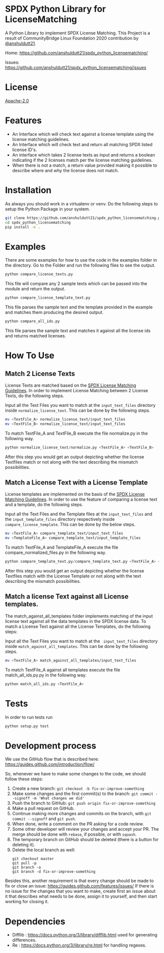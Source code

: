 # SPDX Python Library for LicenseMatching
A Python Library to implement SPDX License Matching. This Project is a result of CommunityBridge Linux Foundation 2020 contribution by [@anshuldutt21](https://github.com/anshuldutt21/).

Home: https://github.com/anshuldutt21/spdx_python_licensematching/

Issues: https://github.com/anshuldutt21/spdx_python_licensematching/issues

# License
[Apache-2.0](https://github.com/spdx/tools-python/blob/master/LICENSE)

# Features

*    An Interface which will check text against a license template using the license matching guidelines.
*    An Interface which will check text and return all matching SPDX listed license ID's.
*    An interface which takes 2 license texts as input and returns a boolean indicating if the 2 licenses match per the license matching guidelines.
*    When there is not a match, a return value provided making it possible to describe where and why the license does not match.

# Installation

As always you should work in a virtualenv or venv. Do the following steps to setup the Python Package in your system.

```bash
git clone https://github.com/anshuldutt21/spdx_python_licensematching.git
cd spdx_python_licensematching
pip install -e .
```

# Examples

There are some examples for how to use the code in the examples folder in the directory. Go to the Folder and run the following files to see the output.

```python
python compare_license_texts.py
```

This file will compare any 2 sample texts which can be passed into the module and return the output.

```python
python compare_license_template_text.py
```
This file parses the sample text and the template provided in the example and matches them producing the desired output.

```python
python compare_all_ids.py
```
This file parses the sample text and matches it against all the license ids and returns matched licenses.

# How To Use

## Match 2 License Texts
License Texts are matched based on the [SPDX License Matching Guidelines](https://spdx.dev/license-list/matching-guidelines/). In order to implement License Matching between 2 License Texts, do the following steps.

Input all the Text Files you want to match at the `input_text_files` directory inside `normalize_license_text`. This can be done by the following steps.

```bash
mv <TextFile_A> normalize_license_text/input_text_files 
mv <TextFile_B> normalize_license_text/input_text_files 
```

To match  TextFile_A and TextFile_B execute the file normalize.py in the following way.

```python
python normalize_license_text/normalize.py <TextFile_A> <TextFile_B>
```
After this step you would get an output depicting whether the license Textfiles match or not along with the text describing the mismatch possibilities.

## Match a License Text with a License Template
License templates are implemented on the basis of the [SPDX License Matching Guidelines](https://spdx.dev/license-list/matching-guidelines/). In order to use the feature  of comparing a license text and a template, do the following steps.

Input all the Text Files and the Template files at the `input_text_files` and the `input_template_files` directory respectively inside `compare_license_template`.  This can be done by the below steps.

```bash
mv <TextFile_A> compare_template_text/input_text_files
mv <TemplateFile_A> compare_template_text/input_template_files
```

To match TextFile_A and TemplateFile_A execute the file compare_normalized_files.py in the following way.

```python
python compare_template_text.py/compare_template_text.py <TextFile_A> <TemplateFile_A>
```

After this step you would get an output depicting whether the license Textfiles match with the License Template or not along with the text describing the mismatch possibilities.

## Match a license Text against all License templates.

The match_against_all_templates folder implements matching of the input license text against all the data templates in the SPDX license data. To match a License Text against all the License Templates, do the following steps:

Input all the Text Files you want to match at the ` input_text_files` directory inside `match_against_all_templates`. This can be done by the following steps.

```bash
mv <TextFile_A> match_against_all_templates/input_text_files
```

To match TextFile_A against all templates execute the file match_all_ids.py.py in the following way.

```python
python match_all_ids.py <TextFile_A>
```

# Tests

In order to run tests run 

```python
python setup.py test
```

# Development process

We use the GitHub flow that is described here: https://guides.github.com/introduction/flow/

So, whenever we have to make some changes to the code, we should follow these steps:
1. Create a new branch:
    `git checkout -b fix-or-improve-something`
2. Make some changes and the first commit(s) to the branch: 
    `git commit --signoff -m 'What changes we did'`
3. Push the branch to GitHub:
    `git push origin fix-or-improve-something`
4. Make a pull request on GitHub.
5. Continue making more changes and commits on the branch, with `git commit --signoff` and `git push`.
6. When done, write a comment on the PR asking for a code review.
7. Some other developer will review your changes and accept your PR. The merge should be done with `rebase`, if possible, or with `squash`.
8. The temporary branch on GitHub should be deleted (there is a button for deleting it).
9. Delete the local branch as well:
    ```
    git checkout master
    git pull -p
    git branch -a
    git branch -d fix-or-improve-something
    ```

Besides this, another requirement is that every change should be made to fix or close an issue: https://guides.github.com/features/issues/
If there is no issue for the changes that you want to make, create first an issue about it that describes what needs to be done, assign it to yourself, and then start working for closing it.

# Dependencies

* Difflib : https://docs.python.org/3/library/difflib.html used for generating differences.
* Re : https://docs.python.org/3/library/re.html for handling regexes.
